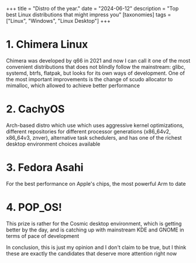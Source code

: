 +++
title = "Distro of the year."
date = "2024-06-12"
description = "Top best Linux distributions that might impress you"
[taxonomies]
tags = ["Linux", "Windows", "Linux Desktop"]
+++

# 1. Chimera Linux 

Chimera was developed by q66 in 2021 and now I can call it one of the most convenient distributions that does not blindly follow the mainstream: glibc, systemd, btrfs, flatpak, but looks for its own ways of development. One of the most important improvements is the change of scudo allocator to mimalloc, which allowed to achieve better performance

# 2. CachyOS

Arch-based distro which use which uses aggressive kernel optimizations, different repositories for different processor generations (x86_64v2, x86_64v3, znver), alternative task schedulers, and has one of the richest desktop environment choices available

# 3. Fedora Asahi

For the best performance on Apple's chips, the most powerful Arm to date

# 4. POP_OS!

This prize is rather for the Cosmic desktop environment, which is getting better by the day, and is catching up with mainstream KDE and GNOME in terms of pace of development

In conclusion, this is just my opinion and I don't claim to be true, but I think these are exactly the candidates that deserve more attention right now
